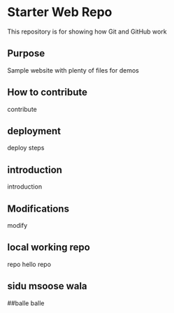 # Starter Web Repo

This repository is for showing how Git and GitHub work

## Purpose

Sample website with plenty of files for demos

## How to contribute 

contribute 

## deployment 

deploy steps 

## introduction 

introduction

## Modifications

modify 

## local working repo

repo hello repo


## sidu msoose wala 

##balle balle
